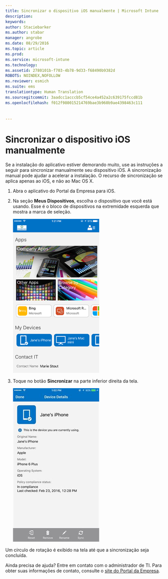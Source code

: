 ```yaml
---
title: Sincronizar o dispositivo iOS manualmente | Microsoft Intune
description: 
keywords: 
author: Staciebarker
ms.author: stabar
manager: angrobe
ms.date: 08/29/2016
ms.topic: article
ms.prod: 
ms.service: microsoft-intune
ms.technology: 
ms.assetid: 2780101b-f703-4b78-9d33-f68490b9382d
ROBOTS: NOINDEX,NOFOLLOW
ms.reviewer: esmich
ms.suite: ems
translationtype: Human Translation
ms.sourcegitcommit: 3aadcc1acccb5cf54ce4a452a2c639175fccd81b
ms.openlocfilehash: f012f980015214769bae3b960b9ae4398463c111


---
```



# Sincronizar o dispositivo iOS manualmente

Se a instalação do aplicativo estiver demorando muito, use as instruções a seguir para sincronizar manualmente seu dispositivo iOS. A sincronização manual pode ajudar a acelerar a instalação. O recurso de sincronização se aplica apenas ao iOS, e não ao Mac OS X.

1. Abra o aplicativo do Portal da Empresa para iOS.

2. Na seção **Meus Dispositivos**, escolha o dispositivo que você está usando. Esse é o bloco de dispositivos na extremidade esquerda que mostra a marca de seleção.

    ![Tela do dispositivo com a seção Meus Dispositivos](./media/ios-sync-1-comp-portal-apps.png)

3.  Toque no botão **Sincronizar** na parte inferior direita da tela.

    ![Detalhes do dispositivo com o botão Sincronizar](./media/ios-sync-2-sync-button.png)

Um círculo de rotação é exibido na tela até que a sincronização seja concluída.

Ainda precisa de ajuda? Entre em contato com o administrador de TI. Para obter suas informações de contato, consulte o [site do Portal da Empresa](http://portal.manage.microsoft.com).



<!--HONumber=Oct16_HO2-->


